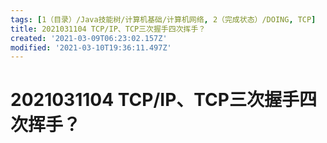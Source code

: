 ```yaml
---
tags: [1（目录）/Java技能树/计算机基础/计算机网络, 2（完成状态）/DOING, TCP]
title: 2021031104 TCP/IP、TCP三次握手四次挥手？
created: '2021-03-09T06:23:02.157Z'
modified: '2021-03-10T19:36:11.497Z'
---
```


# 2021031104 TCP/IP、TCP三次握手四次挥手？
